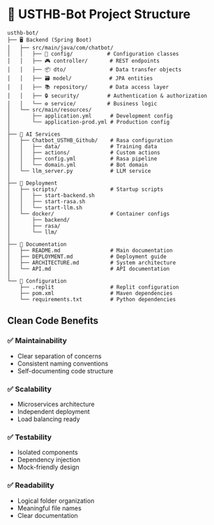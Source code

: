 
# 📁 USTHB-Bot Project Structure

```
usthb-bot/
├── 🖥️ Backend (Spring Boot)
│   ├── src/main/java/com/chatbot/
│   │   ├── 🔧 config/           # Configuration classes
│   │   ├── 🎮 controller/       # REST endpoints
│   │   ├── 📦 dto/              # Data transfer objects
│   │   ├── 🗃️ model/            # JPA entities
│   │   ├── 📚 repository/       # Data access layer
│   │   ├── 🔒 security/         # Authentication & authorization
│   │   └── ⚙️ service/          # Business logic
│   └── src/main/resources/
│       ├── application.yml      # Development config
│       └── application-prod.yml # Production config
│
├── 🤖 AI Services
│   ├── Chatbot_USTHB_Github/    # Rasa configuration
│   │   ├── data/                # Training data
│   │   ├── actions/             # Custom actions
│   │   ├── config.yml           # Rasa pipeline
│   │   └── domain.yml           # Bot domain
│   └── llm_server.py            # LLM service
│
├── 🚀 Deployment
│   ├── scripts/                 # Startup scripts
│   │   ├── start-backend.sh
│   │   ├── start-rasa.sh
│   │   └── start-llm.sh
│   └── docker/                  # Container configs
│       ├── backend/
│       ├── rasa/
│       └── llm/
│
├── 📄 Documentation
│   ├── README.md                # Main documentation
│   ├── DEPLOYMENT.md            # Deployment guide
│   ├── ARCHITECTURE.md          # System architecture
│   └── API.md                   # API documentation
│
└── 🔧 Configuration
    ├── .replit                  # Replit configuration
    ├── pom.xml                  # Maven dependencies
    └── requirements.txt         # Python dependencies
```

## Clean Code Benefits

### ✅ Maintainability
- Clear separation of concerns
- Consistent naming conventions
- Self-documenting code structure

### ✅ Scalability
- Microservices architecture
- Independent deployment
- Load balancing ready

### ✅ Testability
- Isolated components
- Dependency injection
- Mock-friendly design

### ✅ Readability
- Logical folder organization
- Meaningful file names
- Clear documentation
